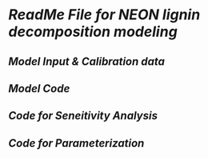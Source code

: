 # *ReadMe File for NEON lignin decomposition modeling*
## *Model Input & Calibration data*
## *Model Code*
## *Code for Seneitivity Analysis*
## *Code for Parameterization*
